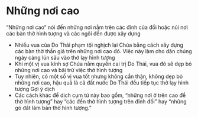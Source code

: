 # Những nơi cao

“Những nơi cao” nói đến những nơi nằm trên các đỉnh của đồi hoặc núi nơi các bàn thờ hình tượng và các ngôi đền được xây dựng
- Nhiều vua của Do Thái phạm tội nghịch lại Chúa bằng cách xây dựng các bàn thờ thần giả trên những nơi cao đó.  Việc này làm cho dân chúng ngày càng lún sâu vào thờ lạy hình tượng
- Khi một vị vua kính sợ Chúa nắm quyền cai trị Do Thái, vua đó sẽ dẹp bỏ những nơi cao và bãi trừ việc thờ hình tượng
- Tuy nhiên, có một số vị vua tốt nhưng không cẩn thận, không dẹp bỏ những nơi cao, hậu quả là cả đất nước Do Thái đều tiếp tục thờ lạy hình tượng
Gợi ý dịch
- Các cách khác để dịch cụm từ này bao gồm, “những nơi ở trên cao để thờ hình tượng” hay “các đến thờ hình tượng trên đỉnh đồi” hay “những gò đất làm bàn thờ hình tượng.”

